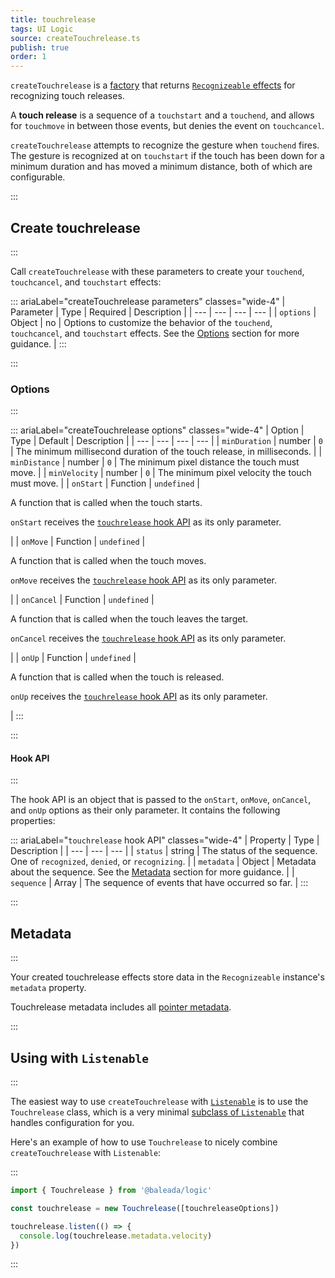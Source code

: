 ```yaml
---
title: touchrelease
tags: UI Logic
source: createTouchrelease.ts
publish: true
order: 1
---
```


`createTouchrelease` is a [factory](/docs/logic/factories-overview) that returns [`Recognizeable` effects](/docs/logic/classes/recognizeable#effect-workflow) for recognizing touch releases.

A **touch release** is a sequence of a `touchstart` and a `touchend`, and allows for `touchmove` in between those events, but denies the event on `touchcancel`.

`createTouchrelease` attempts to recognize the gesture when `touchend` fires. The gesture is recognized at on `touchstart` if the touch has been down for a minimum duration and has moved a minimum distance, both of which are configurable.


:::
## Create touchrelease
:::

Call `createTouchrelease` with these parameters to create your `touchend`, `touchcancel`, and `touchstart` effects:

::: ariaLabel="createTouchrelease parameters" classes="wide-4"
| Parameter | Type | Required | Description |
| --- | --- | --- | --- |
| `options` | Object | no | Options to customize the behavior of the `touchend`, `touchcancel`, and `touchstart` effects. See the [Options](#options) section for more guidance. |
:::


:::
### Options
:::

::: ariaLabel="createTouchrelease options" classes="wide-4"
| Option | Type | Default | Description |
| --- | --- | --- | --- |
| `minDuration` | number | `0` | The minimum millisecond duration of the touch release, in milliseconds. |
| `minDistance` | number | `0` | The minimum pixel distance the touch must move. |
| `minVelocity` | number | `0` | The minimum pixel velocity the touch must move. |
| `onStart` | Function | `undefined` | <p>A function that is called when the touch starts.</p><p>`onStart` receives the [`touchrelease` hook API](#hook-api) as its only parameter.</p> |
| `onMove` | Function | `undefined` | <p>A function that is called when the touch moves.</p><p>`onMove` receives the [`touchrelease` hook API](#hook-api) as its only parameter.</p> |
| `onCancel` | Function | `undefined` | <p>A function that is called when the touch leaves the target.</p><p>`onCancel` receives the [`touchrelease` hook API](#hook-api) as its only parameter.</p> |
| `onUp` | Function | `undefined` | <p>A function that is called when the touch is released.</p><p>`onUp` receives the [`touchrelease` hook API](#hook-api) as its only parameter.</p> |
:::


:::
#### Hook API
:::

The hook API is an object that is passed to the `onStart`, `onMove`, `onCancel`, and `onUp` options as their only parameter. It contains the following properties:

::: ariaLabel="`touchrelease` hook API" classes="wide-4"
| Property | Type | Description |
| --- | --- | --- |
| `status` | string | The status of the sequence. One of `recognized`, `denied`, or `recognizing`. |
| `metadata` | Object | Metadata about the sequence. See the [Metadata](#metadata) section for more guidance. |
| `sequence` | Array | The sequence of events that have occurred so far. |
:::


:::
## Metadata
:::

Your created touchrelease effects store data in the `Recognizeable` instance's `metadata` property.

Touchrelease metadata includes all [pointer metadata](/docs/logic/factories/recognizeable-effects-overview#pointer-metadata).

:::
## Using with `Listenable`
:::

The easiest way to use `createTouchrelease` with [`Listenable`](/docs/logic/classes/listenable) is to use the `Touchrelease` class, which is a very minimal [subclass of `Listenable`](/docs/logic/factories/recognizeable-overview#listenable-subclasses) that handles configuration for you.

Here's an example of how to use `Touchrelease` to nicely combine `createTouchrelease` with `Listenable`:

:::
```ts
import { Touchrelease } from '@baleada/logic'

const touchrelease = new Touchrelease([touchreleaseOptions])

touchrelease.listen(() => {
  console.log(touchrelease.metadata.velocity)
})
```
:::

